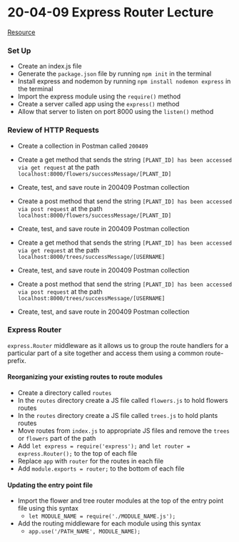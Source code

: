 # 20-04-09 Express Router Lecture


[Resource](https://developer.mozilla.org/en-US/docs/Learn/Server-side/Express_Nodejs/routes#Routes_primer)


### Set Up
- Create an index.js file
- Generate the `package.json` file by running `npm init` in the terminal
- Install express and nodemon by running `npm install nodemon express` in the terminal
- Import the express module using the `require()` method
- Create a server called app using the `express()` method
- Allow that server to listen on port 8000 using the `listen()` method

### Review of HTTP Requests
- Create a collection in Postman called `200409`


- Create a get method that sends the string `[PLANT_ID] has been accessed via get request` at the path `localhost:8000/flowers/successMessage/[PLANT_ID]`
- Create, test, and save route in 200409 Postman collection


- Create a post method that send the string `[PLANT_ID] has been accessed via post request` at the path `localhost:8000/flowers/successMessage/[PLANT_ID]`
- Create, test, and save route in 200409 Postman collection


- Create a get method that sends the string `[PLANT_ID] has been accessed via get request` at the path `localhost:8000/trees/successMessage/[USERNAME]`
- Create, test, and save route in 200409 Postman collection


- Create a post method that send the string `[PLANT_ID] has been accessed via post request` at the path `localhost:8000/trees/successMessage/[USERNAME]`
- Create, test, and save route in 200409 Postman collection

### Express Router
`express.Router` middleware as it allows us to group the route handlers for a particular part of a site together and access them using a common route-prefix.
#### Reorganizing your existing routes to route modules
- Create a directory called `routes`
- In the `routes` directory create a JS file called `flowers.js` to hold flowers routes
- In the `routes` directory create a JS file called `trees.js` to hold plants routes
- Move routes from `index.js` to appropriate JS files and remove the `trees` or `flowers` part of the path
- Add `let express = require('express');` and `let router = express.Router();` to the top of each file
- Replace `app` with `router` for the routes in each file
- Add `module.exports = router;` to the bottom of each file


#### Updating the entry point file
- Import the flower and tree router modules at the top of the entry point file using this syntax
    - `let MODULE_NAME = require('./MODULE_NAME.js');`
- Add the routing middleware for each module using this syntax
    - `app.use('/PATH_NAME', MODULE_NAME);`
    